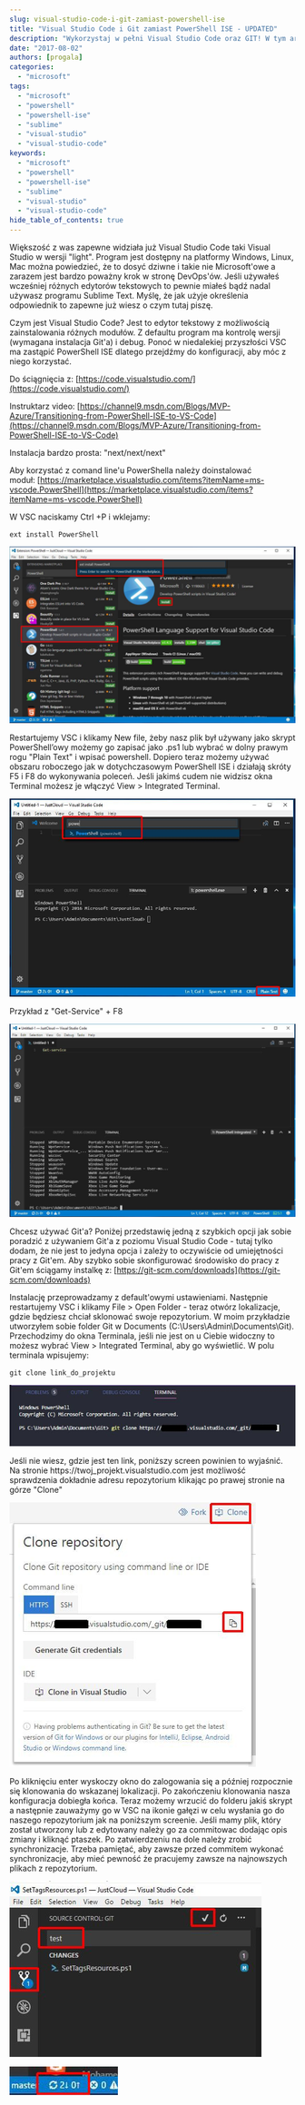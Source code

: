 ```yaml
---
slug: visual-studio-code-i-git-zamiast-powershell-ise
title: "Visual Studio Code i Git zamiast PowerShell ISE - UPDATED"
description: "Wykorzystaj w pełni Visual Studio Code oraz GIT! W tym artykule dowiesz się jak skonfigurować swoje środowisko do pracy."
date: "2017-08-02"
authors: [progala]
categories: 
  - "microsoft"
tags: 
  - "microsoft"
  - "powershell"
  - "powershell-ise"
  - "sublime"
  - "visual-studio"
  - "visual-studio-code"
keywords:
  - "microsoft"
  - "powershell"
  - "powershell-ise"
  - "sublime"
  - "visual-studio"
  - "visual-studio-code"
hide_table_of_contents: true
---
```


Większość z was zapewne widziała już Visual Studio Code taki Visual Studio w wersji "light". Program jest dostępny na platformy Windows, Linux, Mac można powiedzieć, że to dosyć dziwne i takie nie Microsoft'owe a zarazem jest bardzo poważny krok w stronę DevOps'ów. Jeśli używałeś wcześniej różnych edytorów tekstowych to pewnie miałeś bądź nadal używasz programu Sublime Text. Myślę, że jak użyje określenia odpowiednik to zapewne już wiesz o czym tutaj piszę.

Czym jest Visual Studio Code? Jest to edytor tekstowy z możliwością zainstalowania różnych modułów. Z defaultu program ma kontrolę wersji (wymagana instalacja Git'a) i debug. Ponoć w niedalekiej przyszłości VSC ma zastąpić PowerShell ISE dlatego przejdźmy do konfiguracji, aby móc z niego korzystać.

Do ściągnięcia z: [https://code.visualstudio.com/](https://code.visualstudio.com/)

Instruktarz video: [https://channel9.msdn.com/Blogs/MVP-Azure/Transitioning-from-PowerShell-ISE-to-VS-Code](https://channel9.msdn.com/Blogs/MVP-Azure/Transitioning-from-PowerShell-ISE-to-VS-Code)

Instalacja bardzo prosta: "next/next/next"

Aby korzystać z comand line'u PowerShella należy doinstalować moduł: [https://marketplace.visualstudio.com/items?itemName=ms-vscode.PowerShell](https://marketplace.visualstudio.com/items?itemName=ms-vscode.PowerShell)

W VSC naciskamy Ctrl +P i wklejamy:
```
ext install PowerShell
```
![](images/capture_016_02082017_195824.jpg)

Restartujemy VSC i klikamy New file, żeby nasz plik był używany jako skrypt PowerShell’owy możemy go zapisać jako .ps1 lub wybrać w dolny prawym rogu "Plain Text" i wpisać powershell. Dopiero teraz możemy używać obszaru roboczego jak w dotychczasowym PowerShell ISE i działają skróty F5 i F8 do wykonywania poleceń. Jeśli jakimś cudem nie widzisz okna Terminal możesz je włączyć View > Integrated Terminal.

![](images/capture_015_02082017_195549.jpg)

Przykład z "Get-Service" + F8

![](images/capture_017_02082017_200027.jpg)

Chcesz używać Git'a? Poniżej przedstawię jedną z szybkich opcji jak sobie poradzić z używaniem Git'a z poziomu Visual Studio Code - tutaj tylko dodam, że nie jest to jedyna opcja i zależy to oczywiście od umiejętności pracy z Git'em. Aby szybko sobie skonfigurować środowisko do pracy z Git'em ściągamy instalkę z: [https://git-scm.com/downloads](https://git-scm.com/downloads)

Instalację przeprowadzamy z default'owymi ustawieniami. Następnie restartujemy VSC i klikamy File > Open Folder - teraz otwórz lokalizacje, gdzie będziesz chciał sklonować swoje repozytorium. W moim przykładzie utworzyłem sobie folder Git w Documents (C:\\Users\\Admin\\Documents\\Git). Przechodzimy do okna Terminala, jeśli nie jest on u Ciebie widoczny to możesz wybrać View > Integrated Terminal, aby go wyświetlić. W polu terminala wpisujemy:
```
git clone link_do_projektu
```
![](images/capture_002_18022018_231506.jpg)

Jeśli nie wiesz, gdzie jest ten link, poniższy screen powinien to wyjaśnić. Na stronie https://twoj\_projekt.visualstudio.com jest możliwość sprawdzenia dokładnie adresu repozytorium klikając po prawej stronie na górze "Clone"

![](images/capture_001_18022018_231008.jpg)

Po kliknięciu enter wyskoczy okno do zalogowania się a później rozpocznie się klonowania do wskazanej lokalizacji. Po zakończeniu klonowania nasza konfiguracja dobiegła końca. Teraz możemy wrzucić do folderu jakiś skrypt a następnie zauważymy go w VSC na ikonie gałęzi w celu wysłania go do naszego repozytorium jak na poniższym screenie. Jeśli mamy plik, który został utworzony lub z edytowany należy go za commitowac dodając opis zmiany i kliknąć ptaszek. Po zatwierdzeniu na dole należy zrobić synchronizacje. Trzeba pamiętać, aby zawsze przed commitem wykonać synchronizacje, aby mieć pewność że pracujemy zawsze na najnowszych plikach z repozytorium.

![](images/capture_010_01082017_205024.jpg)

![](images/capture_019_02082017_202014.jpg)
